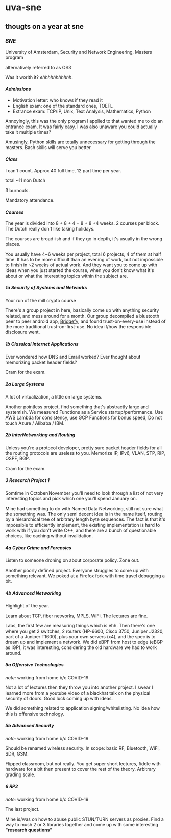 # uva-sne

## thougts on a year at sne


### _SNE_

University of Amsterdam,
Security and Network Engineering,
Masters program

alternatively referred to as OS3

Was it worith it?
_ehhhhhhhhhhh_.

#### _Admissions_

- Motivation letter: who knows if they read it
- English exam: one of the standard ones, TOEFL
- Extrance exam: TCP/IP, Unix, Text Analysis, Mathematics, Python

Annoyingly, this was the only program I applied to that wanted me to do an entrance exam.
It was fairly easy.
I was also unaware you could actually take it multiple times?

Amusingly, Python skills are totally unnecessary for getting through the masters.
Bash skills will serve you better.

#### _Class_

I can't count.
Approx 40 full time, 12 part time per year.

total ~11 non Dutch

3 burnouts.

Mandatory attendance.

#### _Courses_

The year is divided into 8 + 8 + 4 + 8 + 8 +4 weeks.
2 courses per block. The Dutch really don't like taking holidays.

The courses are broad-ish and if they go in depth,
it's usually in the wrong places.

You usually have 4~6 weeks per project,
total 6 projects, 4 of them at half time.
It has to be more difficult than an evening of work,
but not impossible to finish in ~2 weeks of actual work.
And they want you to come up with ideas when you just started the course,
when you don't know what it's about
or what the interesting topics within the subject are.

##### _1a_ Security of Systems and Networks

Your run of the mill crypto course

There's a group project in here,
basically come up with anything security related,
and mess around for a month.
Our group decompiled a bluetooth peer to peer android app,
[Bridgefy](https://play.google.com/store/apps/details?id=me.bridgefy.main&hl=en),
and found trust-on-every-use instead of the more traditional trust-on-first-use.
No idea if/how the responsible disclosure went.

##### _1b_ Classical Internet Applications

Ever wondered how DNS and Email worked?
Ever thought about memorizing packet header fields?

Cram for the exam.

##### _2a_ Large Systems

A lot of virtualization, a little on large systems.

Another pointless project,
find something that's abstractly large and systemish.
We measured Functions as a Service startup/performance.
Use AWS Lambda for consistency,
use GCP Functions for bonus speed,
Do not touch Azure / Alibaba / IBM.

##### _2b_ InterNetworking and Routing

Unless you're a protocol developer,
pretty sure packet header fields for all the routing protocols are useless to you.
Memorize IP, IPv6, VLAN, STP, RIP, OSPF, BGP.

Cram for the exam.

##### _3_ Research Project 1

Somtime in October/November you'll need to look through a list of not very interesting topics
and pick which one you'll spend January on.

Mine had something to do with Named Data Networking,
still not sure what the something was.
The only semi decent idea is in the name itself,
routing by a hierarchical tree of arbitrary length byte sequences.
The fact is that it's impossible to efficiently implement,
the existing implementation is hard to work with if you don't write C++,
and there are a bunch of questionable choices,
like caching without invalidation.

##### _4a_ Cyber Crime and Forensics

Listen to someone droning on about corporate policy.
Zone out.

Another poorly defined project.
Everyone struggles to come up with something relevant.
We poked at a Firefox fork with time travel debugging a bit.

##### _4b_ Advanced Networking

Highlight of the year.

Learn about TCP, fiber networks, MPLS, WiFi.
The lectures are fine.

Labs, the first few are measuring things which is ehh.
Then there's one where you get 2 switches, 2 routers
(HP-6600, Cisco 3750, Juniper J2320, part of a Juniper T1600),
plus your own servers (x4),
and the spec is to dream up and implement a network.
We did eBPF from host to edge (eBGP as IGP),
it was interesting, considering the old hardware we had to work around.

##### _5a_ Offensive Technologies

_note:_ working from home b/c COVID-19

Not a lot of lectures then they throw you into another project.
I swear I learned more from a youtube video of a blackhat talk on the physical security of doors.
Good luck coming up with ideas.

We did something related to application signing/whitelisting.
No idea how this is offensive technology.

##### _5b_ Advanced Security

_note:_ working from home b/c COVID-19

Should be renamed wireless security.
In scope: basic RF, Bluetooth, WiFi, SDR, GSM.

Flipped classroom, but not really.
You get super short lectures, fiddle with hardware for a bit
then present to cover the rest of the theory.
Arbitrary grading scale.

##### _6_ RP2

_note:_ working from home b/c COVID-19

The last project.

Mine is/was on how to abuse public STUN/TURN servers as proxies.
Find a way to mush 2 or 3 libraries together and come up with some interesting **"research questions"**
